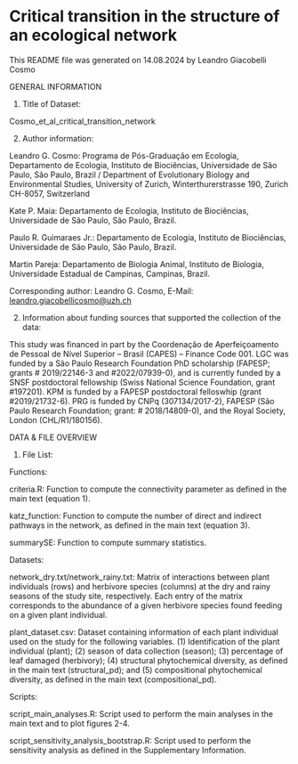 # Critical transition in the structure of an ecological network
This README file was generated on 14.08.2024 by Leandro Giacobelli Cosmo

GENERAL INFORMATION

1. Title of Dataset: 

Cosmo_et_al_critical_transition_network

2. Author information:

Leandro G. Cosmo: Programa de Pós-Graduação em Ecologia, Departamento de Ecologia, Instituto de Biociências, Universidade de São Paulo, São Paulo, Brazil / Department of Evolutionary Biology and Environmental Studies, University of Zurich, Winterthurerstrasse 190, Zurich CH-8057, Switzerland

Kate P. Maia: Departamento de Ecologia, Instituto de Biociências, Universidade de São Paulo, São Paulo, Brazil.

Paulo R. Guimaraes Jr.: Departamento de Ecologia, Instituto de Biociências, Universidade de São Paulo, São Paulo, Brazil.

Martin Pareja: Departamento de Biologia Animal, Instituto de Biologia, Universidade Estadual de Campinas, Campinas, Brazil.

Corresponding author: Leandro G. Cosmo, E-Mail: leandro.giacobellicosmo@uzh.ch

2. Information about funding sources that supported the collection of the data:

This study was financed in part by the Coordenação de Aperfeiçoamento de Pessoal de Nível Superior – Brasil (CAPES) – Finance Code 001. LGC was funded by a São Paulo Research Foundation PhD scholarship (FAPESP; grants # 2019/22146-3 and #2022/07939-0), and is currently funded by a SNSF postdoctoral fellowship (Swiss National Science Foundation, grant #197201). KPM is funded by a FAPESP postdoctoral felloswhip (grant #2019/21732-6). PRG is funded by CNPq (307134/2017-2), FAPESP (São Paulo Research Foundation; grant: # 2018/14809-0), and the Royal Society, London (CHL/R1/180156).

DATA & FILE OVERVIEW

1. File List: 

Functions:

criteria.R: Function to compute the connectivity parameter as defined in the main text (equation 1).

katz_function: Function to compute the number of direct and indirect pathways in the network, as defined in the main text (equation 3).

summarySE: Function to compute summary statistics.

Datasets:

network_dry.txt/network_rainy.txt: Matrix of interactions between plant individuals (rows) and herbivore species (columns) at the dry and rainy seasons of the study site, respectively. Each entry of the matrix corresponds to the abundance of a given herbivore species found feeding on a given plant individual.

plant_dataset.csv: Dataset containing information of each plant individual used on the study for the following variables. (1) Identification of the plant individual (plant); (2) season of data collection (season); (3) percentage of leaf damaged (herbivory); (4) structural phytochemical diversity, as defined in the main text (structural_pd); and (5) compositional phytochemical diversity, as defined in the main text (compositional_pd).

Scripts:

script_main_analyses.R: Script used to perform the main analyses in the main text and to plot figures 2-4.

script_sensitivity_analysis_bootstrap.R: Script used to perform the sensitivity analysis as defined in the Supplementary Information.
